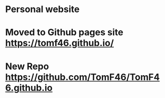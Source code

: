 # Personal website

# Moved to Github pages site https://tomf46.github.io/
# New Repo https://github.com/TomF46/TomF46.github.io

<!-- Personal website hosted at [TomFylesDev.com](https://www.tomfylesdev.com/) -->

